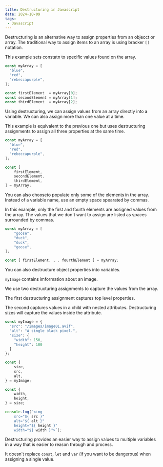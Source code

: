 ```yaml
---
title: Destructuring in Javascript
date: 2024-10-09
tags:
 - Javascript
---
```


Destructuring is an alternative way to assign properties from an objecct or array. The traditional way to assign items to an array is using bracker `[]` notation.

This example sets constatn to specific values found on the array.

```js
const myArray = [
  "blue",
  "red",
  "rebeccapurple",
];

const firstElement  = myArray[0];
const secondElement = myArray[1];
const thirdElement  = myArray[2];
```

Using destructuring, we can assign values from an array directly into a variable. We can also assign more than one value at a time.

This example is equivalent to the previous one but uses destructuring assignments to assign all three properties at the same time.

```js
const myArray = [
  "blue",
  "red",
  "rebeccapurple",
];

const [
	firstElement,
	secondElement,
	thirdElement,
] = myArray;
```

You can also chooseto populate only some of the elements in the array. Instead of a variable name, use an empty space spearated by commas.

In this example, only the first and fourth elements are assigned values from the array. The values that we don't want to assign are listed as spaces surrounded by commas.

```js
const myArray = [
	"goose",
	"duck",
	"duck",
	"goose",
];

const [ firstElement, , , fourthElement ] = myArray;
```

You can also destructure object properties into variables.

`myImage` contains imformation about an image.

We use two destructuring assignments to capture the values from the array.

The first destructuring assignment captures top level properties.

The second captures values in a child with nested attributes. Destructuring sizes will capture the values inside the attribute.

```js
const myImage = {
  "src": "/images/image01.avif",
  "alt": "A single black pixel.",
  "size": {
    "width": 150,
    "height": 100
  }
};

const {
	size,
	src,
	alt,
} = myImage;

const {
	width,
	height,
} = size;

console.log(`<img
	src="${ src }"
	alt="${ alt }"
	height="${ height }"
	width="${ width }">`);
```

Destructuring provides an easier way to assign values to multiple variables in a way that is easier to reason through and process.

It doesn't replace `const`, `let` and `var` (if you want to be dangerous) when assigning a single value.
